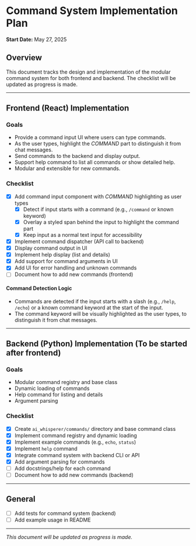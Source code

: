 # Command System Implementation Plan

**Start Date:** May 27, 2025

## Overview
This document tracks the design and implementation of the modular command system for both frontend and backend. The checklist will be updated as progress is made.

---

## Frontend (React) Implementation

### Goals
- Provide a command input UI where users can type commands.
- As the user types, highlight the *COMMAND* part to distinguish it from chat messages.
- Send commands to the backend and display output.
- Support help command to list all commands or show detailed help.
- Modular and extensible for new commands.


### Checklist

- [x] Add command input component with *COMMAND* highlighting as user types
  - [x] Detect if input starts with a command (e.g., `/command` or known keyword)
  - [x] Overlay a styled span behind the input to highlight the command part
  - [x] Keep input as a normal text input for accessibility
- [x] Implement command dispatcher (API call to backend)
- [x] Display command output in UI
- [x] Implement help display (list and details)
- [x] Add support for command arguments in UI
- [x] Add UI for error handling and unknown commands
- [ ] Document how to add new commands (frontend)

#### Command Detection Logic
- Commands are detected if the input starts with a slash (e.g., `/help`, `/echo`) or a known command keyword at the start of the input.
- The command keyword will be visually highlighted as the user types, to distinguish it from chat messages.

---

## Backend (Python) Implementation (To be started after frontend)

### Goals
- Modular command registry and base class
- Dynamic loading of commands
- Help command for listing and details
- Argument parsing

### Checklist
- [x] Create `ai_whisperer/commands/` directory and base command class
- [x] Implement command registry and dynamic loading
- [x] Implement example commands (e.g., `echo`, `status`)
- [x] Implement `help` command
- [x] Integrate command system with backend CLI or API
- [x] Add argument parsing for commands
- [ ] Add docstrings/help for each command
- [ ] Document how to add new commands (backend)

---

## General
- [ ] Add tests for command system (backend)
- [ ] Add example usage in README

---

*This document will be updated as progress is made.*

